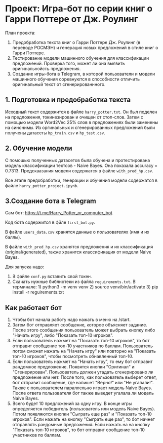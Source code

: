 # Проект: Игра-бот по серии книг о Гарри Поттере от Дж. Роулинг


План проекта:
1. Предобработка текста книг о Гарри Поттере Дж. Роулинг (в переводе РОСМЭН) и генерация новых предложений в стиле книг о Гарри Поттере.
2. Тестирование модели машинного обучения для классификации предложений. Проверка того, может ли она выявить оригинальнойсть предложения.
3. Создание игры-бота в Telegram, в которой пользователи и модели машинного обучения соревнуются в способности отличить оригинальный текст от сгенерированнного.

## 1. Подготовка и предобработка текста 
Исходный текст содержится в файле `harry_potter.txt`. Он был поделен на предложения, токинезирован и очищен от стоп-слов. Затем с помощью модели Word2Vec 25% слов в предложениях были заменены на синонимы. Из оргинальных и сгенерированных предложений были получены датасеты `hp_train.csv` и `hp_test.csv`.

## 2. Обучение модели 
С помошью полученных датасетов была обучена и протестирована модель классификации тектсов - Naive Bayes. Она показала accuracy = 0.7313. 
Предскаазания модели содержатся в файле `with_pred_hp.csv`.

Все этапе предобработки, генерации и обучения модели содержатся в файле `harry_potter_project.ipynb`.

## 3.Создание бота в Telegram
Сам бот: https://t.me/Harry_Potter_or_computer_bot.

Код бота содержится в фйле `first_bot.py`. 

В файле `users_data.csv` хранятся данные о пользователях (имя и их баллы).

В файле `with_pred_hp.csv` хранятся предложения и их классификация (original/generated), также хранится классификация от модели Naive Bayes.

Для запуска надо:
1. В файле `conf.py` вставить свой токен.
2. Скачать нужные библиотеки из файла `reguirements.txt`.
         В терминале:
         1) python3 -m venv venv
         2) source venv/bin/activate
         3) pip install -r reguirements.txt

## Как работает бот
1. Чтобы бот начала работу надо нажать в меню на /start.
2. Затем бот отправляет сообщение, которое объясняет задание. После этого сообщения пользователь может выбрать кнопку либо "Начать игру", либо "Показать топ-10 игроков".
3.  Если пользователь нажмет на "Показать топ-10 игроков", то бот отправит сообщение топ-10 участников по баллам. Пользователь потом сможет нажать на "Начать игру" или повторно на "Показать топ-10 игроков", чтобы посмотреть обнавленный топ-10.
4. Если пользователь нажмет на "Начать игру", то ему бот отправит рандомное предложение. Появятся кнопки "Оригинал" и "Сгенерирован". Пользователь должен угадать сгенерировано ли предложение или нет. После того, как пользователь выберет ответ, бот отправит сообщение, где напишет "Верно!" или "Не угалали!". Также с пользователем параллельно играет модель Naive Bayes. После ответа пользователя бот также выведет угалала ли модель Naive Bayes.
5. Всего будет 10 предложений за одну игру. В конце игры определяется победитель (пользователь или модель Naive Bayes). Потом появляются кнопки "Сыграть еще раз" и "Показать топ-10 игроков". Если нажать на кнопку "Сыграть еще раз", то бот начнет отправлять рандомные предложения. Если нажать на на кнопку "Показать топ-10 игроков", то бот отправит сообщение топ-10 участников по баллам.
